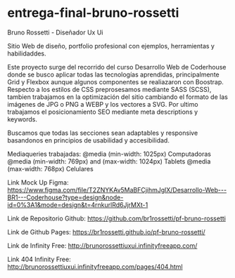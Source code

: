 # entrega-final-bruno-rossetti
Bruno Rossetti - Diseñador Ux Ui

Sitio Web de diseño, portfolio profesional con ejemplos, herramientas y habilidaddes.

Este proyecto surge del recorrido del curso Desarrollo Web de Coderhouse donde se busco aplicar todas las tecnologías aprendidas, principalmente Grid y Flexbox aunque algunos componentes se realiazaron con Boostrap.
Respecto a los estilos de CSS preprosesamos mediante SASS (SCSS), tambien trabajamos en la optimización del sitio cambiando el formato de las imágenes de JPG o PNG a WEBP y los vectores a SVG.
Por ultimo trabajamos el posicionamiento SEO mediante meta descriptions y keywords.

Buscamos que todas las secciones sean adaptables y responsive basandonos en principios de usabilidad y accesibilidad.

Mediaqueries trabajadas:
@media (min-width: 1025px) Computadoras
@media (min-width: 769px) and (max-width: 1024px) Tablets
@media (max-width: 768px) Celulares

Link Mock Up Figma: https://www.figma.com/file/T2ZNYKAv5MaBFCjihmJglX/Desarrollo-Web---BR1---Coderhouse?type=design&node-id=0%3A1&mode=design&t=4rnkurlRd6JjrMXt-1

Link de Repositorio Github: https://github.com/br1rossetti/pf-bruno-rossetti

Link de Github Pages: https://br1rossetti.github.io/pf-bruno-rossetti/

Link de Infinity Free: http://brunorossettiuxui.infinityfreeapp.com/

Link 404 Infinity Free: http://brunorossettiuxui.infinityfreeapp.com/pages/404.html

